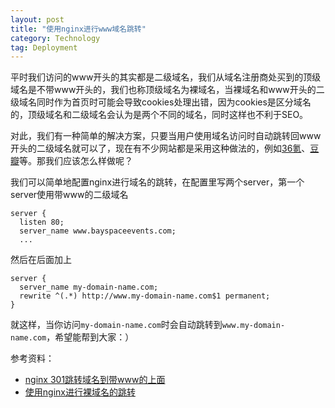 ```yaml
---
layout: post
title: "使用nginx进行www域名跳转"
category: Technology
tag: Deployment
---
```


平时我们访问的www开头的其实都是二级域名，我们从域名注册商处买到的顶级域名是不带www开头的，我们也称顶级域名为裸域名，当裸域名和www开头的二级域名同时作为首页时可能会导致cookies处理出错，因为cookies是区分域名的，顶级域名和二级域名会认为是两个不同的域名，同时这样也不利于SEO。

对此，我们有一种简单的解决方案，只要当用户使用域名访问时自动跳转回www开头的二级域名就可以了，现在有不少网站都是采用这种做法的，例如[36氪](http://36kr.com/)、[豆瓣](http://douban.com)等。那我们应该怎么样做呢？

我们可以简单地配置nginx进行域名的跳转，在配置里写两个server，第一个server使用带www的二级域名

    server {
      listen 80;
      server_name www.bayspaceevents.com;
      ...

然后在后面加上

    server {
      server_name my-domain-name.com;
      rewrite ^(.*) http://www.my-domain-name.com$1 permanent;
    }

就这样，当你访问`my-domain-name.com`时会自动跳转到`www.my-domain-name.com`，希望能帮到大家：）

参考资料：
* [nginx 301跳转域名到带www的上面](http://shangpan.com/archives/194.html)
* [使用nginx进行裸域名的跳转](http://blog.meiweier.com/2010/01/23/redirect-from-non-www-to-www-using-nginx.html)
